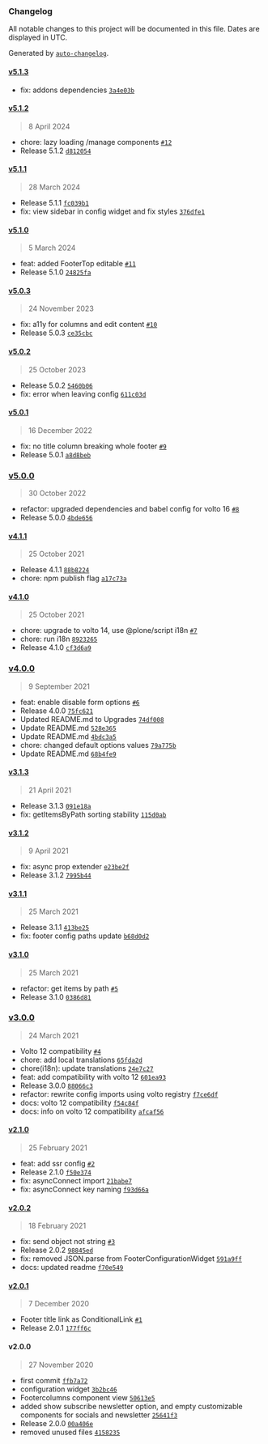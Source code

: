 ### Changelog

All notable changes to this project will be documented in this file. Dates are displayed in UTC.

Generated by [`auto-changelog`](https://github.com/CookPete/auto-changelog).

#### [v5.1.3](https://github.com/RedTurtle/volto-editablefooter/compare/v5.1.2...v5.1.3)

- fix: addons dependencies [`3a4e03b`](https://github.com/RedTurtle/volto-editablefooter/commit/3a4e03bec991238aa53b35f353ded7150937576c)

#### [v5.1.2](https://github.com/RedTurtle/volto-editablefooter/compare/v5.1.1...v5.1.2)

> 8 April 2024

- chore: lazy loading /manage components [`#12`](https://github.com/RedTurtle/volto-editablefooter/pull/12)
- Release 5.1.2 [`d812054`](https://github.com/RedTurtle/volto-editablefooter/commit/d8120547a873244aa00cc5ea664acc7a194653dc)

#### [v5.1.1](https://github.com/RedTurtle/volto-editablefooter/compare/v5.1.0...v5.1.1)

> 28 March 2024

- Release 5.1.1 [`fc039b1`](https://github.com/RedTurtle/volto-editablefooter/commit/fc039b174a7052b93477b687b9db9819ba9f9b36)
- fix: view sidebar in config widget and fix styles [`376dfe1`](https://github.com/RedTurtle/volto-editablefooter/commit/376dfe1d2f568cca7d595ad8563e062cc24f4183)

#### [v5.1.0](https://github.com/RedTurtle/volto-editablefooter/compare/v5.0.3...v5.1.0)

> 5 March 2024

- feat: added FooterTop editable [`#11`](https://github.com/RedTurtle/volto-editablefooter/pull/11)
- Release 5.1.0 [`24825fa`](https://github.com/RedTurtle/volto-editablefooter/commit/24825fabb48c618ddc8504bf8280c4289983474e)

#### [v5.0.3](https://github.com/RedTurtle/volto-editablefooter/compare/v5.0.2...v5.0.3)

> 24 November 2023

- fix: a11y for columns and edit content [`#10`](https://github.com/RedTurtle/volto-editablefooter/pull/10)
- Release 5.0.3 [`ce35cbc`](https://github.com/RedTurtle/volto-editablefooter/commit/ce35cbc740853bc008689fed820e6a2a2e7c3837)

#### [v5.0.2](https://github.com/RedTurtle/volto-editablefooter/compare/v5.0.1...v5.0.2)

> 25 October 2023

- Release 5.0.2 [`5460b06`](https://github.com/RedTurtle/volto-editablefooter/commit/5460b069e99a29158f3ebec9ec4c8ed8d7cdc2ae)
- fix: error when leaving config [`611c03d`](https://github.com/RedTurtle/volto-editablefooter/commit/611c03d0fa2fc712f0003ff5ac856a661b029bc5)

#### [v5.0.1](https://github.com/RedTurtle/volto-editablefooter/compare/v5.0.0...v5.0.1)

> 16 December 2022

- fix: no title column breaking whole footer [`#9`](https://github.com/RedTurtle/volto-editablefooter/pull/9)
- Release 5.0.1 [`a8d8beb`](https://github.com/RedTurtle/volto-editablefooter/commit/a8d8beb27738971cf4ed87251c56f943cd235163)

### [v5.0.0](https://github.com/RedTurtle/volto-editablefooter/compare/v4.1.1...v5.0.0)

> 30 October 2022

- refactor: upgraded dependencies and babel config for volto 16 [`#8`](https://github.com/RedTurtle/volto-editablefooter/pull/8)
- Release 5.0.0 [`4bde656`](https://github.com/RedTurtle/volto-editablefooter/commit/4bde656924799db83e0110b00c739d9d2c35247b)

#### [v4.1.1](https://github.com/RedTurtle/volto-editablefooter/compare/v4.1.0...v4.1.1)

> 25 October 2021

- Release 4.1.1 [`88b8224`](https://github.com/RedTurtle/volto-editablefooter/commit/88b82241565e5174495badc0a89ab9154af533ae)
- chore: npm publish flag [`a17c73a`](https://github.com/RedTurtle/volto-editablefooter/commit/a17c73a7d10076a992b6a5550ec569d364ed6a71)

#### [v4.1.0](https://github.com/RedTurtle/volto-editablefooter/compare/v4.0.0...v4.1.0)

> 25 October 2021

- chore: upgrade to volto 14, use @plone/script i18n [`#7`](https://github.com/RedTurtle/volto-editablefooter/pull/7)
- chore: run i18n [`8923265`](https://github.com/RedTurtle/volto-editablefooter/commit/8923265a7ec3c955e8f6d346c989be3c0488a495)
- Release 4.1.0 [`cf3d6a9`](https://github.com/RedTurtle/volto-editablefooter/commit/cf3d6a9bfa794e7616cd59f90b1d43fc1677c87f)

### [v4.0.0](https://github.com/RedTurtle/volto-editablefooter/compare/v3.1.3...v4.0.0)

> 9 September 2021

- feat: enable disable form options [`#6`](https://github.com/RedTurtle/volto-editablefooter/pull/6)
- Release 4.0.0 [`75fc621`](https://github.com/RedTurtle/volto-editablefooter/commit/75fc621b74f70f43c28c949e47b5ed95eaeb149d)
- Updated README.md to Upgrades [`74df008`](https://github.com/RedTurtle/volto-editablefooter/commit/74df0081f334ffb1778f734a89307971cd60a6e9)
- Update README.md [`528e365`](https://github.com/RedTurtle/volto-editablefooter/commit/528e3654d32f588e17f213b63f44bc31d91354f1)
- Update README.md [`4bdc3a5`](https://github.com/RedTurtle/volto-editablefooter/commit/4bdc3a52452d5744931911237e65f3630485f4d4)
- chore: changed default options values [`79a775b`](https://github.com/RedTurtle/volto-editablefooter/commit/79a775b917fad01959e6c320a79c853cf0a5269e)
- Update README.md [`68b4fe9`](https://github.com/RedTurtle/volto-editablefooter/commit/68b4fe9235f0bbdaa86ad433d04005507111af8e)

#### [v3.1.3](https://github.com/RedTurtle/volto-editablefooter/compare/v3.1.2...v3.1.3)

> 21 April 2021

- Release 3.1.3 [`091e18a`](https://github.com/RedTurtle/volto-editablefooter/commit/091e18af73e8dbf53f58b66e51e1c549d27c4860)
- fix: getItemsByPath sorting stability [`115d0ab`](https://github.com/RedTurtle/volto-editablefooter/commit/115d0ab2c2c5e37a5f22cb6f31bcf8f7bee4e3fe)

#### [v3.1.2](https://github.com/RedTurtle/volto-editablefooter/compare/v3.1.1...v3.1.2)

> 9 April 2021

- fix: async prop extender [`e23be2f`](https://github.com/RedTurtle/volto-editablefooter/commit/e23be2febdc405dcd9f9c05f6e801fcf751e1a36)
- Release 3.1.2 [`7995b44`](https://github.com/RedTurtle/volto-editablefooter/commit/7995b4464c7e0bd59e3106435709f40ad3bdba4b)

#### [v3.1.1](https://github.com/RedTurtle/volto-editablefooter/compare/v3.1.0...v3.1.1)

> 25 March 2021

- Release 3.1.1 [`413be25`](https://github.com/RedTurtle/volto-editablefooter/commit/413be25f6bfb0e640082e3eff255e70554de35f4)
- fix: footer config paths update [`b68d0d2`](https://github.com/RedTurtle/volto-editablefooter/commit/b68d0d221c82e86cb66334483a66fb6c988337df)

#### [v3.1.0](https://github.com/RedTurtle/volto-editablefooter/compare/v3.0.0...v3.1.0)

> 25 March 2021

- refactor: get items by path [`#5`](https://github.com/RedTurtle/volto-editablefooter/pull/5)
- Release 3.1.0 [`0386d81`](https://github.com/RedTurtle/volto-editablefooter/commit/0386d8123676f67088b0c546552d2652b996f715)

### [v3.0.0](https://github.com/RedTurtle/volto-editablefooter/compare/v2.1.0...v3.0.0)

> 24 March 2021

- Volto 12 compatibility [`#4`](https://github.com/RedTurtle/volto-editablefooter/pull/4)
- chore: add local translations [`65fda2d`](https://github.com/RedTurtle/volto-editablefooter/commit/65fda2d4fcd9b39e8b106d216805d51043d449df)
- chore(i18n): update translations [`24e7c27`](https://github.com/RedTurtle/volto-editablefooter/commit/24e7c2775929f25c65815e9673d5b55b1e2f5783)
- feat: add compatibility with volto 12 [`601ea93`](https://github.com/RedTurtle/volto-editablefooter/commit/601ea93b6e412451d25906117109d129c8bd9d7f)
- Release 3.0.0 [`88066c3`](https://github.com/RedTurtle/volto-editablefooter/commit/88066c32b679c2fafa4a373285a26857b119ff50)
- refactor: rewrite config imports using volto registry [`f7ce6df`](https://github.com/RedTurtle/volto-editablefooter/commit/f7ce6dfa29523b7490e6e2b39c8a89e07869c432)
- docs: volto 12 compatibility [`f54c84f`](https://github.com/RedTurtle/volto-editablefooter/commit/f54c84fa90e22734897e6a36ceb324140ab97860)
- docs: info on volto 12 compatibility [`afcaf56`](https://github.com/RedTurtle/volto-editablefooter/commit/afcaf561d62ee3b75d4a35b769ab009010783c26)

#### [v2.1.0](https://github.com/RedTurtle/volto-editablefooter/compare/v2.0.2...v2.1.0)

> 25 February 2021

- feat: add ssr config [`#2`](https://github.com/RedTurtle/volto-editablefooter/pull/2)
- Release 2.1.0 [`f50e374`](https://github.com/RedTurtle/volto-editablefooter/commit/f50e374cbfb0fd83cb4e9f134e09a7593bee23f6)
- fix: asyncConnect import [`21babe7`](https://github.com/RedTurtle/volto-editablefooter/commit/21babe7b51e56c274b35bb72ff850009915d6846)
- fix: asyncConnect key naming [`f93d66a`](https://github.com/RedTurtle/volto-editablefooter/commit/f93d66a2c9f311170e9591d88b378a66a8b8f1b9)

#### [v2.0.2](https://github.com/RedTurtle/volto-editablefooter/compare/v2.0.1...v2.0.2)

> 18 February 2021

- fix: send object not string [`#3`](https://github.com/RedTurtle/volto-editablefooter/pull/3)
- Release 2.0.2 [`98845ed`](https://github.com/RedTurtle/volto-editablefooter/commit/98845ede6af930922eef6537c920bc12f49aa7d8)
- fix: removed JSON.parse from FooterConfigurationWidget [`591a9ff`](https://github.com/RedTurtle/volto-editablefooter/commit/591a9ffa5d15792a9366bc7c1d20a680e92a78ff)
- docs: updated readme [`f70e549`](https://github.com/RedTurtle/volto-editablefooter/commit/f70e549bc4d7d8cee79f00143e5ad875fe864817)

#### [v2.0.1](https://github.com/RedTurtle/volto-editablefooter/compare/v2.0.0...v2.0.1)

> 7 December 2020

- Footer title link as ConditionalLink [`#1`](https://github.com/RedTurtle/volto-editablefooter/pull/1)
- Release 2.0.1 [`177ff6c`](https://github.com/RedTurtle/volto-editablefooter/commit/177ff6cc2ae9c1ef3829c81eecb4daf6c76ced67)

#### v2.0.0

> 27 November 2020

- first commit [`ffb7a72`](https://github.com/RedTurtle/volto-editablefooter/commit/ffb7a72ba29b0bfb10fef8ff5d7e05bb42cfd4a2)
- configuration widget [`3b2bc46`](https://github.com/RedTurtle/volto-editablefooter/commit/3b2bc46da16155af8d8737f32b25ca5a432cc14c)
- Footercolumns component view [`50613e5`](https://github.com/RedTurtle/volto-editablefooter/commit/50613e521cd55bec1c7454cd4aa44e82c11a4b43)
- added show subscribe newsletter option, and empty customizable components for socials and newsletter [`25641f3`](https://github.com/RedTurtle/volto-editablefooter/commit/25641f3330918b3600caba5f0b048de686ce3adc)
- Release 2.0.0 [`00a406e`](https://github.com/RedTurtle/volto-editablefooter/commit/00a406e4fedd09d24deb0c4435a179c862d39a73)
- removed unused files [`4158235`](https://github.com/RedTurtle/volto-editablefooter/commit/4158235cfee00e69e2692d0f1a39f8a2b8d6f3e1)
